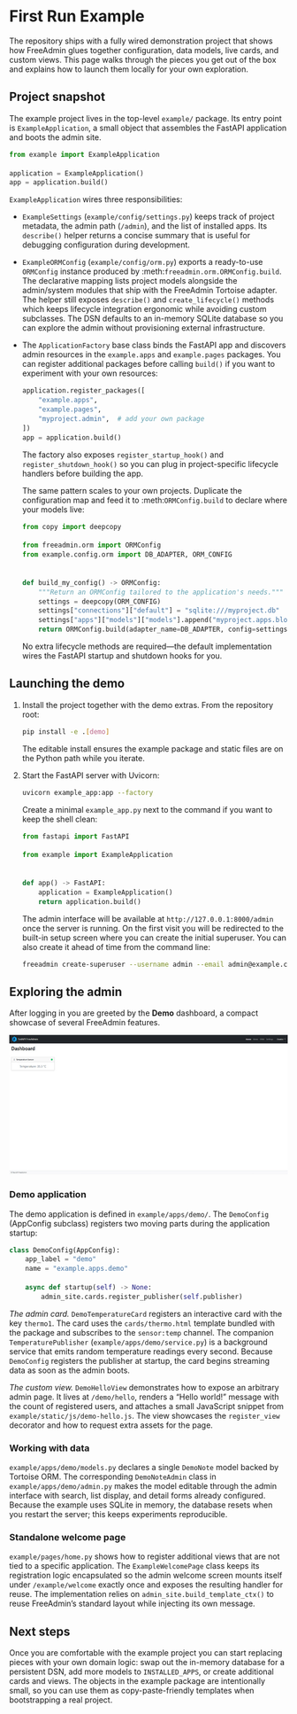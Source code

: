 # First Run Example

The repository ships with a fully wired demonstration project that shows how
FreeAdmin glues together configuration, data models, live cards, and custom
views. This page walks through the pieces you get out of the box and explains
how to launch them locally for your own exploration.

## Project snapshot

The example project lives in the top-level `example/` package. Its entry point is
`ExampleApplication`, a small object that assembles the FastAPI application and
boots the admin site.

```python
from example import ExampleApplication

application = ExampleApplication()
app = application.build()
```

`ExampleApplication` wires three responsibilities:

* `ExampleSettings` (`example/config/settings.py`) keeps track of project
  metadata, the admin path (`/admin`), and the list of installed apps. Its
  `describe()` helper returns a concise summary that is useful for debugging
  configuration during development.
* `ExampleORMConfig` (`example/config/orm.py`) exports a ready-to-use
  `ORMConfig` instance produced by :meth:`freeadmin.orm.ORMConfig.build`. The
  declarative mapping lists project models alongside the admin/system modules
  that ship with the FreeAdmin Tortoise adapter. The helper still exposes
  `describe()` and `create_lifecycle()` methods which keeps lifecycle
  integration ergonomic while avoiding custom subclasses. The DSN defaults to an
  in-memory SQLite database so you can explore the admin without provisioning
  external infrastructure.
* The `ApplicationFactory` base class binds the FastAPI app and discovers admin
  resources in the `example.apps` and `example.pages` packages. You can register
  additional packages before calling `build()` if you want to experiment with
  your own resources:

  ```python
  application.register_packages([
      "example.apps",
      "example.pages",
      "myproject.admin",  # add your own package
  ])
  app = application.build()
  ```

  The factory also exposes `register_startup_hook()` and
  `register_shutdown_hook()` so you can plug in project-specific lifecycle
  handlers before building the app.

  The same pattern scales to your own projects. Duplicate the configuration map
  and feed it to :meth:`ORMConfig.build` to declare where your models live:

  ```python
  from copy import deepcopy

  from freeadmin.orm import ORMConfig
  from example.config.orm import DB_ADAPTER, ORM_CONFIG


  def build_my_config() -> ORMConfig:
      """Return an ORMConfig tailored to the application's needs."""
      settings = deepcopy(ORM_CONFIG)
      settings["connections"]["default"] = "sqlite:///myproject.db"
      settings["apps"]["models"]["models"].append("myproject.apps.blog.models")
      return ORMConfig.build(adapter_name=DB_ADAPTER, config=settings)
  ```

  No extra lifecycle methods are required—the default implementation wires the
  FastAPI startup and shutdown hooks for you.

## Launching the demo

1. Install the project together with the demo extras. From the repository root:

   ```bash
   pip install -e .[demo]
   ```

   The editable install ensures the example package and static files are on the
   Python path while you iterate.

2. Start the FastAPI server with Uvicorn:

   ```bash
   uvicorn example_app:app --factory
   ```

   Create a minimal `example_app.py` next to the command if you want to keep the
   shell clean:

   ```python
   from fastapi import FastAPI

   from example import ExampleApplication


   def app() -> FastAPI:
       application = ExampleApplication()
       return application.build()
   ```

   The admin interface will be available at `http://127.0.0.1:8000/admin` once
   the server is running. On the first visit you will be redirected to the
   built-in setup screen where you can create the initial superuser. You can
   also create it ahead of time from the command line:

   ```bash
   freeadmin create-superuser --username admin --email admin@example.com
   ```

## Exploring the admin

After logging in you are greeted by the **Demo** dashboard, a compact showcase of
several FreeAdmin features.


![Demo dashboard preview](images/scr-1.jpg)

### Demo application

The demo application is defined in `example/apps/demo/`. The `DemoConfig`
(AppConfig subclass) registers two moving parts during the application startup:

```python
class DemoConfig(AppConfig):
    app_label = "demo"
    name = "example.apps.demo"

    async def startup(self) -> None:
        admin_site.cards.register_publisher(self.publisher)
```

*The admin card.* `DemoTemperatureCard` registers an interactive card with the
key `thermo1`. The card uses the `cards/thermo.html` template bundled with the
package and subscribes to the `sensor:temp` channel. The companion
`TemperaturePublisher` (`example/apps/demo/service.py`) is a background service
that emits random temperature readings every second. Because `DemoConfig`
registers the publisher at startup, the card begins streaming data as soon as the
admin boots.

*The custom view.* `DemoHelloView` demonstrates how to expose an arbitrary admin
page. It lives at `/demo/hello`, renders a “Hello world!” message with the count
of registered users, and attaches a small JavaScript snippet from
`example/static/js/demo-hello.js`. The view showcases the `register_view`
decorator and how to request extra assets for the page.

### Working with data

`example/apps/demo/models.py` declares a single `DemoNote` model backed by
Tortoise ORM. The corresponding `DemoNoteAdmin` class in
`example/apps/demo/admin.py` makes the model editable through the admin interface
with search, list display, and detail forms already configured. Because the
example uses SQLite in memory, the database resets when you restart the server;
this keeps experiments reproducible.

### Standalone welcome page

`example/pages/home.py` shows how to register additional views that are not tied
to a specific application. The `ExampleWelcomePage` class keeps its registration
logic encapsulated so the admin welcome screen mounts itself under
`/example/welcome` exactly once and exposes the resulting handler for reuse.
The implementation relies on `admin_site.build_template_ctx()` to reuse
FreeAdmin’s standard layout while injecting its own message.

## Next steps

Once you are comfortable with the example project you can start replacing pieces
with your own domain logic: swap out the in-memory database for a persistent DSN,
add more models to `INSTALLED_APPS`, or create additional cards and views. The
objects in the example package are intentionally small, so you can use them as
copy-paste-friendly templates when bootstrapping a real project.
